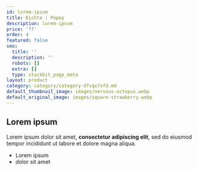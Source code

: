 ```yaml
---
id: lorem-ipsum
title: Kichta | Popey
description: lorem-ipsum
price: '??'
order: 4
featured: false
seo:
  title: ''
  description: ''
  robots: []
  extra: []
  type: stackbit_page_meta
layout: product
category: category/category-dfvqx7sfd.md
default_thumbnail_image: images/nervous-octopus.webp
default_original_image: images/square-strawberry.webp
---
```

## Lorem ipsum

Lorem ipsum dolor sit amet, **consectetur adipiscing elit**, sed do eiusmod tempor incididunt ut labore et dolore magna aliqua.

- Lorem ipsum
- dolor sit amet